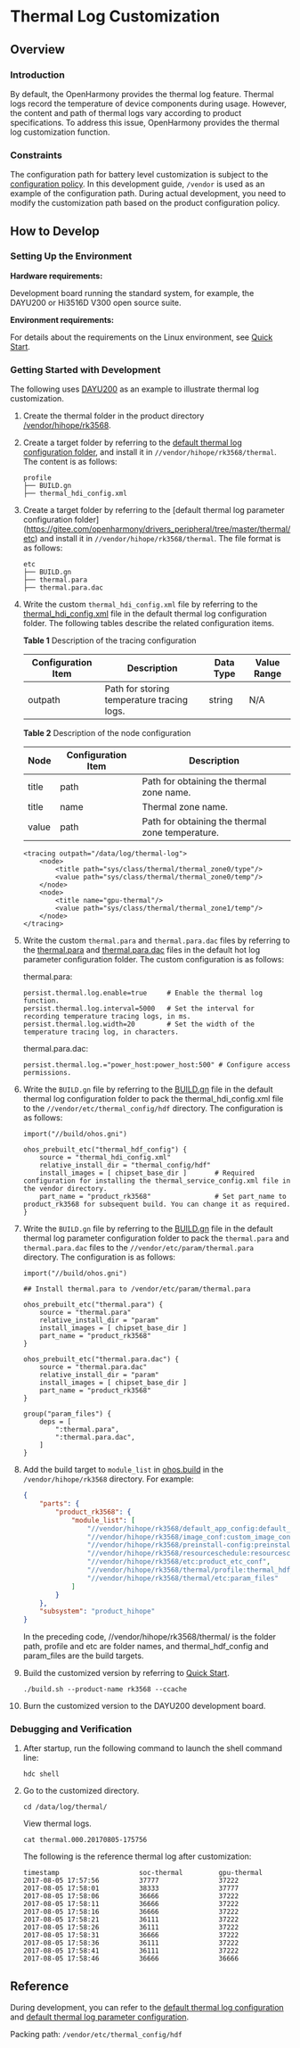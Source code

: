# Thermal Log Customization

## Overview

### Introduction

By default, the OpenHarmony provides the thermal log feature. Thermal logs record the temperature of device components during usage. However, the content and path of thermal logs vary according to product specifications. To address this issue, OpenHarmony provides the thermal log customization function.

### Constraints

The configuration path for battery level customization is subject to the [configuration policy](https://gitee.com/openharmony/customization_config_policy). In this development guide, `/vendor` is used as an example of the configuration path. During actual development, you need to modify the customization path based on the product configuration policy.

## How to Develop

### Setting Up the Environment

**Hardware requirements:**

Development board running the standard system, for example, the DAYU200 or Hi3516D V300 open source suite.

**Environment requirements:**

For details about the requirements on the Linux environment, see [Quick Start](../quick-start/quickstart-overview.md).

### Getting Started with Development

The following uses [DAYU200](https://gitee.com/openharmony/vendor_hihope/tree/master/rk3568) as an example to illustrate thermal log customization.

1. Create the thermal folder in the product directory [/vendor/hihope/rk3568](https://gitee.com/openharmony/vendor_hihope/tree/master/rk3568).

2. Create a target folder by referring to the [default thermal log configuration folder](https://gitee.com/openharmony/drivers_peripheral/tree/master/thermal/interfaces/hdi_service/profile), and install it in `//vendor/hihope/rk3568/thermal`. The content is as follows:
     
    ```text
    profile
    ├── BUILD.gn
    ├── thermal_hdi_config.xml
    ```

3. Create a target folder by referring to the [default thermal log parameter configuration folder] (https://gitee.com/openharmony/drivers_peripheral/tree/master/thermal/etc) and install it in `//vendor/hihope/rk3568/thermal`. The file format is as follows:
    ```text
    etc
    ├── BUILD.gn
    ├── thermal.para
    ├── thermal.para.dac
    ```

4. Write the custom `thermal_hdi_config.xml` file by referring to the [thermal_hdi_config.xml](https://gitee.com/openharmony/drivers_peripheral/blob/master/thermal/interfaces/hdi_service/profile/thermal_hdi_config.xml) file in the default thermal log configuration folder. The following tables describe the related configuration items.

    **Table 1** Description of the tracing configuration

    | Configuration Item| Description| Data Type| Value Range|
    | -------- | -------- | -------- | -------- |
    | outpath | Path for storing temperature tracing logs.| string | N/A|

    **Table 2** Description of the node configuration

    | Node| Configuration Item| Description|
    | -------- | -------- | -------- |
    | title | path | Path for obtaining the thermal zone name.|
    | title | name | Thermal zone name.|
    | value | path | Path for obtaining the thermal zone temperature.|

    ```shell
    <tracing outpath="/data/log/thermal-log">
        <node>
            <title path="sys/class/thermal/thermal_zone0/type"/>
            <value path="sys/class/thermal/thermal_zone0/temp"/>
        </node>
        <node>
            <title name="gpu-thermal"/>   
            <value path="sys/class/thermal/thermal_zone1/temp"/>
        </node>
    </tracing>
    ```

5. Write the custom `thermal.para` and `thermal.para.dac` files by referring to the [thermal.para](https://gitee.com/openharmony/drivers_peripheral/blob/master/thermal/etc/thermal.para) and [thermal.para.dac](https://gitee.com/openharmony/drivers_peripheral/blob/master/thermal/etc/thermal.para.dac) files in the default hot log parameter configuration folder. The custom configuration is as follows:

    thermal.para:
    ```text
    persist.thermal.log.enable=true     # Enable the thermal log function.
    persist.thermal.log.interval=5000   # Set the interval for recording temperature tracing logs, in ms.
    persist.thermal.log.width=20        # Set the width of the temperature tracing log, in characters.
    ```

    thermal.para.dac:
    ```text
    persist.thermal.log.="power_host:power_host:500" # Configure access permissions.
    ```

6. Write the `BUILD.gn` file by referring to the [BUILD.gn](https://gitee.com/openharmony/drivers_peripheral/blob/master/thermal/interfaces/hdi_service/profile/BUILD.gn) file in the default thermal log configuration folder to pack the thermal_hdi_config.xml file to the `//vendor/etc/thermal_config/hdf` directory. The configuration is as follows:

    ```shell
    import("//build/ohos.gni")

    ohos_prebuilt_etc("thermal_hdf_config") {
        source = "thermal_hdi_config.xml"
        relative_install_dir = "thermal_config/hdf"
        install_images = [ chipset_base_dir ]       # Required configuration for installing the thermal_service_config.xml file in the vendor directory.
        part_name = "product_rk3568"                # Set part_name to product_rk3568 for subsequent build. You can change it as required.
    }
    ```

7. Write the `BUILD.gn` file by referring to the [BUILD.gn](https://gitee.com/openharmony/drivers_peripheral/blob/master/thermal/etc/BUILD.gn) file in the default thermal log parameter configuration folder to pack the `thermal.para` and `thermal.para.dac` files to the `//vendor/etc/param/thermal.para` directory. The configuration is as follows:

    ```shell
    import("//build/ohos.gni")

    ## Install thermal.para to /vendor/etc/param/thermal.para

    ohos_prebuilt_etc("thermal.para") {
        source = "thermal.para"
        relative_install_dir = "param"
        install_images = [ chipset_base_dir ]
        part_name = "product_rk3568"
    }

    ohos_prebuilt_etc("thermal.para.dac") {
        source = "thermal.para.dac"
        relative_install_dir = "param"
        install_images = [ chipset_base_dir ]
        part_name = "product_rk3568"
    }

    group("param_files") {
        deps = [
            ":thermal.para",
            ":thermal.para.dac",
        ]
    }
    ```

8. Add the build target to `module_list` in [ohos.build](https://gitee.com/openharmony/vendor_hihope/blob/master/rk3568/ohos.build) in the `/vendor/hihope/rk3568` directory. For example:

    ```json
    {
        "parts": {
            "product_rk3568": {
                "module_list": [
                    "//vendor/hihope/rk3568/default_app_config:default_app_config",
                    "//vendor/hihope/rk3568/image_conf:custom_image_conf",
                    "//vendor/hihope/rk3568/preinstall-config:preinstall-config",
                    "//vendor/hihope/rk3568/resourceschedule:resourceschedule",
                    "//vendor/hihope/rk3568/etc:product_etc_conf",
                    "//vendor/hihope/rk3568/thermal/profile:thermal_hdf_config",  // Add the configuration for building of thermal_hdf_config.
                    "//vendor/hihope/rk3568/thermal/etc:param_files"              // Add the configuration for building of thermal.para and thermal.para.dac.
                ]
            }
        },
        "subsystem": "product_hihope"
    }
    ```
    In the preceding code, //vendor/hihope/rk3568/thermal/ is the folder path, profile and etc are folder names, and thermal_hdf_config and param_files are the build targets.

9. Build the customized version by referring to [Quick Start](../quick-start/quickstart-overview.md).

    ```shell
    ./build.sh --product-name rk3568 --ccache
    ```

10. Burn the customized version to the DAYU200 development board.

### Debugging and Verification

1. After startup, run the following command to launch the shell command line:
    ```shell
    hdc shell
    ```
 
2. Go to the customized directory.
    ```shell
    cd /data/log/thermal/
    ```

    View thermal logs.
    ```shell
    cat thermal.000.20170805-175756
    ```

    The following is the reference thermal log after customization:
    ```shell
    timestamp                    soc-thermal         gpu-thermal
    2017-08-05 17:57:56          37777               37222
    2017-08-05 17:58:01          38333               37777
    2017-08-05 17:58:06          36666               37222
    2017-08-05 17:58:11          36666               37222
    2017-08-05 17:58:16          36666               37222
    2017-08-05 17:58:21          36111               37222
    2017-08-05 17:58:26          36111               37222
    2017-08-05 17:58:31          36666               37222
    2017-08-05 17:58:36          36111               37222
    2017-08-05 17:58:41          36111               37222
    2017-08-05 17:58:46          36666               36666
    ```

## Reference
During development, you can refer to the [default thermal log configuration](https://gitee.com/openharmony/drivers_peripheral/tree/master/thermal/interfaces/hdi_service/profile/) and [default thermal log parameter configuration](https://gitee.com/openharmony/drivers_peripheral/tree/master/thermal/etc).

Packing path: `/vendor/etc/thermal_config/hdf`
